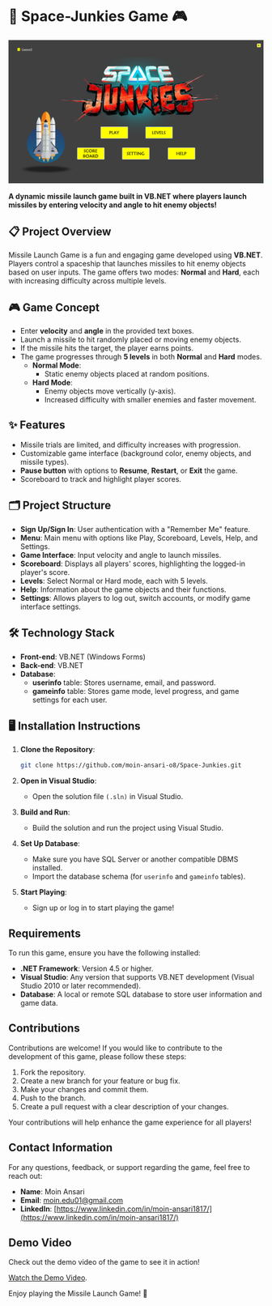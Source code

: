 # 🚀 Space-Junkies Game 🎮

![Space-Junkies Screenshot](assets\game_dashboard.png)

**A dynamic missile launch game built in VB.NET where players launch missiles by entering velocity and angle to hit enemy objects!**

## 📋 Project Overview

Missile Launch Game is a fun and engaging game developed using **VB.NET**. Players control a spaceship that launches missiles to hit enemy objects based on user inputs. The game offers two modes: **Normal** and **Hard**, each with increasing difficulty across multiple levels.

## 🎮 Game Concept

- Enter **velocity** and **angle** in the provided text boxes.
- Launch a missile to hit randomly placed or moving enemy objects.
- If the missile hits the target, the player earns points.
- The game progresses through **5 levels** in both **Normal** and **Hard** modes.
  - **Normal Mode**:
    - Static enemy objects placed at random positions.
  - **Hard Mode**:
    - Enemy objects move vertically (y-axis).
    - Increased difficulty with smaller enemies and faster movement.

## ✨ Features

- Missile trials are limited, and difficulty increases with progression.
- Customizable game interface (background color, enemy objects, and missile types).
- **Pause button** with options to **Resume**, **Restart**, or **Exit** the game.
- Scoreboard to track and highlight player scores.

## 🗂️ Project Structure

- **Sign Up/Sign In**: User authentication with a "Remember Me" feature.
- **Menu**: Main menu with options like Play, Scoreboard, Levels, Help, and Settings.
- **Game Interface**: Input velocity and angle to launch missiles.
- **Scoreboard**: Displays all players' scores, highlighting the logged-in player's score.
- **Levels**: Select Normal or Hard mode, each with 5 levels.
- **Help**: Information about the game objects and their functions.
- **Settings**: Allows players to log out, switch accounts, or modify game interface settings.

## 🛠️ Technology Stack

- **Front-end**: VB.NET (Windows Forms)
- **Back-end**: VB.NET
- **Database**:
  - **userinfo** table: Stores username, email, and password.
  - **gameinfo** table: Stores game mode, level progress, and game settings for each user.

## 🖥️ Installation Instructions

1. **Clone the Repository**:

   ```bash
   git clone https://github.com/moin-ansari-o8/Space-Junkies.git
   ```

2. **Open in Visual Studio**:

   - Open the solution file `(.sln)` in Visual Studio.

3. **Build and Run**:

   - Build the solution and run the project using Visual Studio.

4. **Set Up Database**:

   - Make sure you have SQL Server or another compatible DBMS installed.
   - Import the database schema (for `userinfo` and `gameinfo` tables).

5. **Start Playing**:
   - Sign up or log in to start playing the game!

## Requirements

To run this game, ensure you have the following installed:

- **.NET Framework**: Version 4.5 or higher.
- **Visual Studio**: Any version that supports VB.NET development (Visual Studio 2010 or later recommended).
- **Database**: A local or remote SQL database to store user information and game data.

## Contributions

Contributions are welcome! If you would like to contribute to the development of this game, please follow these steps:

1. Fork the repository.
2. Create a new branch for your feature or bug fix.
3. Make your changes and commit them.
4. Push to the branch.
5. Create a pull request with a clear description of your changes.

Your contributions will help enhance the game experience for all players!

## Contact Information

For any questions, feedback, or support regarding the game, feel free to reach out:

- **Name**: Moin Ansari
- **Email**: [moin.edu01@gmail.com](mailto:moin.edu01@gmail.com)
- **LinkedIn**: [https://www.linkedin.com/in/moin-ansari1817/](https://www.linkedin.com/in/moin-ansari1817/)

## Demo Video

Check out the demo video of the game to see it in action!

[Watch the Demo Video](something).

Enjoy playing the Missile Launch Game! 🚀
